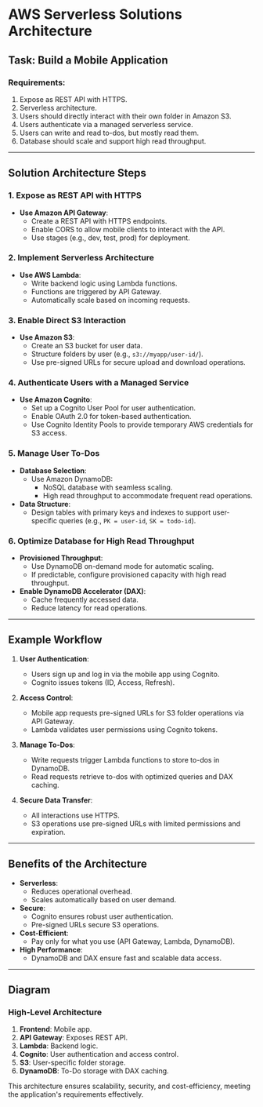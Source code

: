 # AWS Serverless Solutions Architecture

## Task: Build a Mobile Application
### Requirements:
1. Expose as REST API with HTTPS.
2. Serverless architecture.
3. Users should directly interact with their own folder in Amazon S3.
4. Users authenticate via a managed serverless service.
5. Users can write and read to-dos, but mostly read them.
6. Database should scale and support high read throughput.

---

## Solution Architecture Steps

### 1. Expose as REST API with HTTPS
- **Use Amazon API Gateway**:
  - Create a REST API with HTTPS endpoints.
  - Enable CORS to allow mobile clients to interact with the API.
  - Use stages (e.g., dev, test, prod) for deployment.

### 2. Implement Serverless Architecture
- **Use AWS Lambda**:
  - Write backend logic using Lambda functions.
  - Functions are triggered by API Gateway.
  - Automatically scale based on incoming requests.

### 3. Enable Direct S3 Interaction
- **Use Amazon S3**:
  - Create an S3 bucket for user data.
  - Structure folders by user (e.g., `s3://myapp/user-id/`).
  - Use pre-signed URLs for secure upload and download operations.

### 4. Authenticate Users with a Managed Service
- **Use Amazon Cognito**:
  - Set up a Cognito User Pool for user authentication.
  - Enable OAuth 2.0 for token-based authentication.
  - Use Cognito Identity Pools to provide temporary AWS credentials for S3 access.

### 5. Manage User To-Dos
- **Database Selection**:
  - Use Amazon DynamoDB:
    - NoSQL database with seamless scaling.
    - High read throughput to accommodate frequent read operations.
- **Data Structure**:
  - Design tables with primary keys and indexes to support user-specific queries (e.g., `PK = user-id`, `SK = todo-id`).

### 6. Optimize Database for High Read Throughput
- **Provisioned Throughput**:
  - Use DynamoDB on-demand mode for automatic scaling.
  - If predictable, configure provisioned capacity with high read throughput.
- **Enable DynamoDB Accelerator (DAX)**:
  - Cache frequently accessed data.
  - Reduce latency for read operations.

---

## Example Workflow

1. **User Authentication**:
   - Users sign up and log in via the mobile app using Cognito.
   - Cognito issues tokens (ID, Access, Refresh).

2. **Access Control**:
   - Mobile app requests pre-signed URLs for S3 folder operations via API Gateway.
   - Lambda validates user permissions using Cognito tokens.

3. **Manage To-Dos**:
   - Write requests trigger Lambda functions to store to-dos in DynamoDB.
   - Read requests retrieve to-dos with optimized queries and DAX caching.

4. **Secure Data Transfer**:
   - All interactions use HTTPS.
   - S3 operations use pre-signed URLs with limited permissions and expiration.

---

## Benefits of the Architecture
- **Serverless**:
  - Reduces operational overhead.
  - Scales automatically based on user demand.
- **Secure**:
  - Cognito ensures robust user authentication.
  - Pre-signed URLs secure S3 operations.
- **Cost-Efficient**:
  - Pay only for what you use (API Gateway, Lambda, DynamoDB).
- **High Performance**:
  - DynamoDB and DAX ensure fast and scalable data access.

---

## Diagram
### High-Level Architecture
1. **Frontend**: Mobile app.
2. **API Gateway**: Exposes REST API.
3. **Lambda**: Backend logic.
4. **Cognito**: User authentication and access control.
5. **S3**: User-specific folder storage.
6. **DynamoDB**: To-Do storage with DAX caching.

This architecture ensures scalability, security, and cost-efficiency, meeting the application's requirements effectively.

